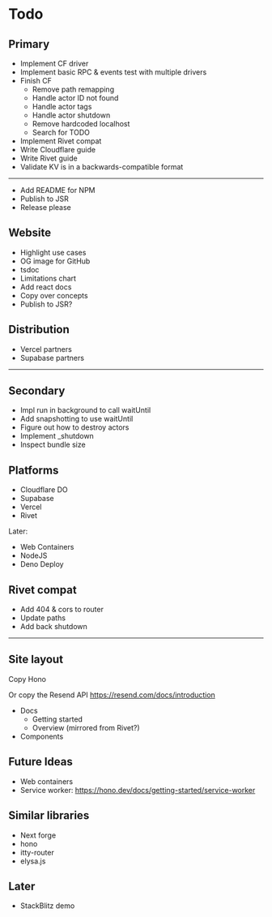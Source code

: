 # Todo

## Primary

- Implement CF driver
- Implement basic RPC & events test with multiple drivers
- Finish CF
    - Remove path remapping
    - Handle actor ID not found
    - Handle actor tags
    - Handle actor shutdown
    - Remove hardcoded localhost
    - Search for TODO
- Implement Rivet compat
- Write Cloudflare guide
- Write Rivet guide
- Validate KV is in a backwards-compatible format

---

- Add README for NPM
- Publish to JSR
- Release please

## Website

- Highlight use cases
- OG image for GitHub
- tsdoc
- Limitations chart
- Add react docs
- Copy over concepts
- Publish to JSR?

## Distribution

- Vercel partners
- Supabase partners

---

## Secondary

- Impl run in background to call waitUntil
- Add snapshotting to use waitUntil
- Figure out how to destroy actors
- Implement _shutdown
- Inspect bundle size

## Platforms

- Cloudflare DO
- Supabase
- Vercel
- Rivet

Later:

- Web Containers
- NodeJS
- Deno Deploy


## Rivet compat

- Add 404 & cors to router
- Update paths
- Add back shutdown

---

## Site layout

Copy Hono

Or copy the Resend API https://resend.com/docs/introduction

- Docs
    - Getting started
    - Overview (mirrored from Rivet?)
- Components

## Future Ideas

- Web containers
- Service worker: https://hono.dev/docs/getting-started/service-worker

## Similar libraries

- Next forge
- hono
- itty-router
- elysa.js

## Later

- StackBlitz demo

